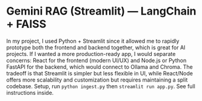 # Gemini RAG (Streamlit) — LangChain + FAISS
In my project, I used Python + Streamlit since it allowed me to rapidly prototype both the frontend and backend together, which is great for AI projects. If I wanted a more production-ready app, I would separate concerns: React for the frontend (modern UI/UX) and Node.js or Python FastAPI for the backend, which would connect to Ollama and Chroma. The tradeoff is that Streamlit is simpler but less flexible in UI, while React/Node offers more scalability and customization but requires maintaining a split codebase.
Setup, run `python ingest.py` then `streamlit run app.py`. See full instructions inside.

